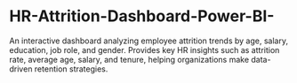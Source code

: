 # HR-Attrition-Dashboard-Power-BI-
An interactive dashboard analyzing employee attrition trends by age, salary, education, job role, and gender. Provides key HR insights such as attrition rate, average age, salary, and tenure, helping organizations make data-driven retention strategies.
